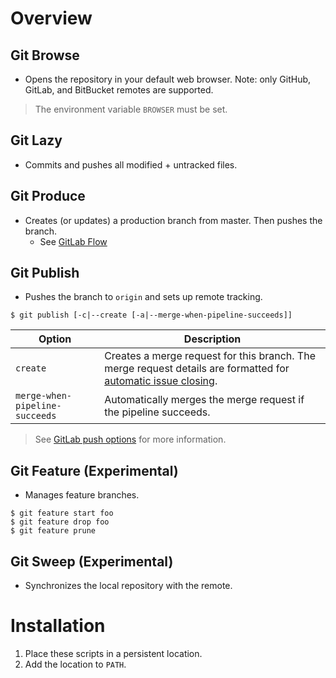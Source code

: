 # Overview
## Git Browse
* Opens the repository in your default web browser. Note: only GitHub, GitLab, and BitBucket remotes are supported.

> The environment variable `BROWSER` must be set.

## Git Lazy
* Commits and pushes all modified + untracked files.

## Git Produce
* Creates (or updates) a production branch from master. Then pushes the branch.
	* See [GitLab Flow](https://docs.gitlab.com/ee/topics/gitlab_flow.html#production-branch-with-gitlab-flow)
	
## Git Publish
* Pushes the branch to `origin` and sets up remote tracking.
```
$ git publish [-c|--create [-a|--merge-when-pipeline-succeeds]]
```

| Option | Description |
| --- | --- |
| `create` | Creates a merge request for this branch. The merge request details are formatted for [automatic issue closing](https://docs.gitlab.com/ee/user/project/issues/managing_issues.html#closing-issues-automatically). |
| `merge-when-pipeline-succeeds` | Automatically merges the merge request if the pipeline succeeds. |

> See [GitLab push options](https://docs.gitlab.com/ee/user/project/push_options.html) for more information.

## Git Feature (Experimental)
* Manages feature branches.
```
$ git feature start foo
$ git feature drop foo
$ git feature prune
```

## Git Sweep (Experimental)
* Synchronizes the local repository with the remote.

# Installation
1. Place these scripts in a persistent location.
2. Add the location to `PATH`.
